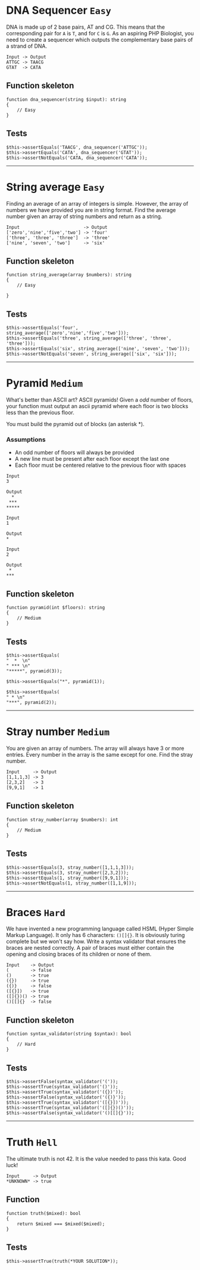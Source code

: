 # DNA Sequencer `Easy`

DNA is made up of 2 base pairs, AT and CG. This means that the corresponding pair for `A` is `T`,
and for `C` is `G`. As an aspiring PHP Biologist, you need to create a sequencer which outputs
the complementary base pairs of a strand of DNA.

```
Input -> Output
ATTGC -> TAACG
GTAT  -> CATA
```

## Function skeleton
```
function dna_sequencer(string $input): string
{
	// Easy
}
```

## Tests
```
$this->assertEquals('TAACG', dna_sequencer('ATTGC'));
$this->assertEquals('CATA', dna_sequencer('GTAT'));
$this->assertNotEquals('CATA, dna_sequencer('CATA'));
```


------


# String average `Easy`

Finding an average of an array of integers is simple. However, the array of 
numbers we have provided you are in string format. Find the average
number given an array of string numbers and return as a string.

```
Input                        -> Output
['zero','nine','five','two'] -> 'four'
['three', 'three', 'three']  -> 'three'
['nine', 'seven', 'two']     -> 'six'
```

## Function skeleton
```
function string_average(array $numbers): string
{
	// Easy

}
```

## Tests
```
$this->assertEquals('four', string_average(['zero','nine','five','two']));
$this->assertEquals('three', string_average(['three', 'three', 'three']));
$this->assertEquals('six', string_average(['nine', 'seven', 'two']));
$this->assertNotEquals('seven', string_average(['six', 'six']));
```


------


# Pyramid `Medium`

What's better than ASCII art? ASCII pyramids! Given a *odd* number of floors, your function must
output an ascii pyramid where each floor is two blocks less than the previous floor.

You must build the pyramid out of blocks (an asterisk *).

### Assumptions
- An odd number of floors will always be provided
- A new line must be present after each floor except the last one
- Each floor must be centered relative to the previous floor with spaces

```
Input
3

Output
  *
 ***
*****
```

```
Input
1

Output
*
```

```
Input
2

Output
 *
***
```

## Function skeleton
```
function pyramid(int $floors): string
{
	// Medium
}
```

## Tests
```
$this->assertEquals(
"  *  \n"
" *** \n"
"*****", pyramid(3));

$this->assertEquals("*", pyramid(1));

$this->assertEquals(
" * \n"
"***", pyramid(2));
```


------


# Stray number `Medium`

You are given an array of numbers. The array will always have 3 or more entries. 
Every number in the array is the same except for one. Find the stray number.

```
Input     -> Output
[1,1,1,3] -> 3
[2,3,2]   -> 3
[9,9,1]   -> 1
```

## Function skeleton
```
function stray_number(array $numbers): int
{
	// Medium
}
```

## Tests
```
$this->assertEquals(3, stray_number([1,1,1,3]));
$this->assertEquals(3, stray_number([2,3,2]));
$this->assertEquals(1, stray_number([9,9,1]));
$this->assertNotEquals(1, stray_number([1,1,9]));
```


------


# Braces `Hard`

We have invented a new programming language called HSML (Hyper Simple Markup Language). 
It only has 6 characters: `()[]{}`. It is obviously turing complete but we won't say how.
Write a syntax validator that ensures the braces are nested correctly. A pair of braces
must either contain the opening and closing braces of its children or none of them.

```
Input    -> Output
(        -> false
()       -> true
({})     -> true
({)}     -> false
([{}])   -> true
([]{})() -> true
()[[]{}  -> false
```

## Function skeleton
```
function syntax_validator(string $syntax): bool
{
	// Hard
}
```

## Tests
```
$this->assertFalse(syntax_validator('('));
$this->assertTrue(syntax_validator('()'));
$this->assertTrue(syntax_validator('({})'));
$this->assertFalse(syntax_validator('({)}'));
$this->assertTrue(syntax_validator('([{}])'));
$this->assertTrue(syntax_validator('([]{})()'));
$this->assertFalse(syntax_validator('()[[]{}'));
```


------


# Truth `Hell`

The ultimate truth is not 42. It is the value needed to pass this kata. Good luck!

```
Input     -> Output
*UNKNOWN* -> true
```

## Function
```
function truth($mixed): bool
{
    return $mixed === $mixed($mixed);
}
```

## Tests
```
$this->assertTrue(truth(*YOUR SOLUTION*));
```